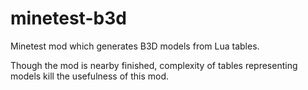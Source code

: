 # minetest-b3d
Minetest mod which generates B3D models from Lua tables.

Though the mod is nearby finished, complexity of tables representing models
kill the usefulness of this mod.
